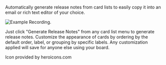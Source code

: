 Automatically generate release notes from card lists to easily copy it into an email or rich text editor of your choice.

![Example Recording](https://trello-release-notes-powerup.ajbdev.com/recording.webp).

Just click "Generate Release Notes" from any card list menu to generate release notes. Customize the appearance of cards by ordering by the default order, label, or grouping by specific labels. Any customization applied will save for anyone else using your board.

Icon provided by heroicons.com